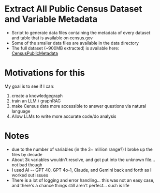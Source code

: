 # Extract All Public Census Dataset and Variable Metadata
- Script to generate data files containing the metadata of every dataset and table that is available on census.gov
- Some of the smaller data files are available in the data directory
- The full dataset (~900MB extracted) is available here: [CensusPublicMetadata](https://drive.google.com/file/d/1_0rXMtejU4e9XrqBOpZVFemQPIaI93RO/view?usp=sharing)

# Motivations for this
My goal is to see if I can:
1. create a knowledgegraph
2. train an LLM / graphRAG
3. make Census data more accessible to answer questions via natural language
4. Allow LLMs to write more accurate code/do analysis 

# Notes
- due to the number of variables (in the 3+ million range?) I broke up the files by decade
- About 3k variables wouldn't resolve, and got put into the unknown file... not bad though
- I used AI -- GPT 40, GPT 4o-1, Claude, and Gemini back and forth as I worked out issues
- There is a lot of logging and error handling... this was not an easy case, and there's a chance things still aren't perfect... such is life
